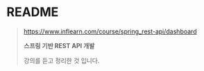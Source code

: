 # README

>https://www.inflearn.com/course/spring_rest-api/dashboard
>
>**스프링 기반 REST API 개발**
>
>강의를 듣고 정리한 것 입니다.